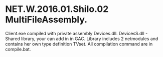 # NET.W.2016.01.Shilo.02 MultiFileAssembly.
Client.exe compiled with private assembly Devices.dll.
DevicesS.dll - Shared library, your can add in in GAC.
Library includes 2 netmodules and contains her own type definition TVset.
All compilation command are in compile.bat.